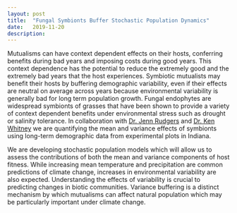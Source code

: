 ```yaml
---
layout: post
title:  "Fungal Symbionts Buffer Stochastic Population Dynamics"
date:   2019-11-20
description:
---
```


<p class="intro"><span class="dropcap">M</span>utualisms can have context dependent effects on their hosts, conferring benefits during bad years and imposing costs during good years. This context dependence has the potential to reduce the extremely good and the extremely bad years that the host experiences. Symbiotic mutualists may benefit their hosts by buffering demographic variability, even if their effects are neutral on average across years because environmental variability is generally bad for long term population growth. Fungal endophytes are widespread symbionts of grasses that have been shown to provide a variety of context dependent benefits under environmental stress such as drought or salinity tolerance.  In collaboration with  <a href="https://rudgerswhitneylab.weebly.com/dr-jenn-rudgers.html">Dr. Jenn Rudgers</a> and <a href="https://rudgerswhitneylab.weebly.com/dr-ken-whitney.html">Dr. Ken Whitney</a> we are quantifying the mean and variance effects of symbionts using long-term demographic data from experimental plots in Indiana.
  
We are developing stochastic population models which will allow us to assess the contributions of both the mean and variance components of host fitness. While increasing mean temperature and precipitation are common predictions of climate change, increases in environmental variability are also expected. Understanding the effects of variability is crucial to predicting changes in biotic communities. Variance buffering is a distinct mechanism by which mutualisms can affect natural population which may be particularly important under climate change.</p>
